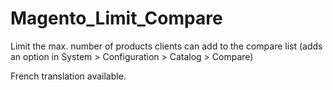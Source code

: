 # Magento_Limit_Compare
Limit the max. number of products clients can add to the compare list (adds an option in System > Configuration > Catalog > Compare) 

French translation available.
